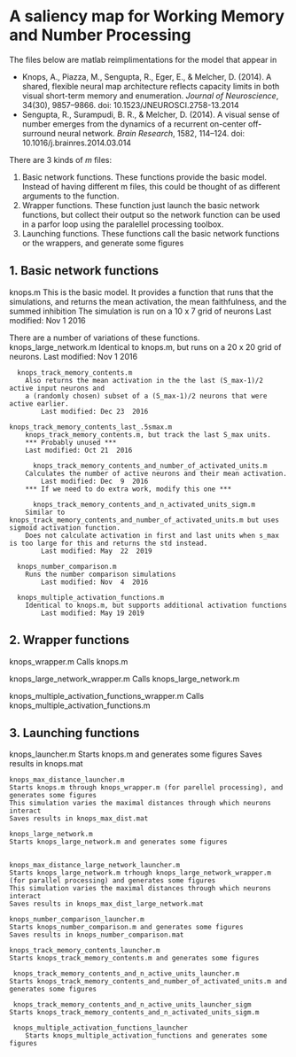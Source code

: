 # A saliency map for Working Memory and Number Processing

The files below are matlab reimplimentations for the model that appear in
* Knops, A., Piazza, M., Sengupta, R., Eger, E., & Melcher, D. (2014). A shared, flexible neural map architecture reflects capacity limits in both visual short-term memory and enumeration. *Journal of Neuroscience*, 34(30), 9857–9866. doi: 10.1523/JNEUROSCI.2758-13.2014
* Sengupta, R., Surampudi, B. R., & Melcher, D. (2014). A visual sense of number emerges from the dynamics of a recurrent on-center off-surround neural network. *Brain Research*, 1582, 114–124. doi: 10.1016/j.brainres.2014.03.014

There are 3 kinds of *m* files:

1. Basic network functions. These functions provide the basic model. Instead of having different m files, this could be thought of as different arguments to the function.
2. Wrapper functions. These function just launch the basic network functions, but collect their output so the network function can be used in a parfor loop using the paralellel processing toolbox. 
3. Launching functions. These functions call the basic network functions or the wrappers, and generate some figures


## 1. Basic network functions 

knops.m
	This is the basic model. It provides a function that runs that the simulations, and returns the mean activation, the mean faithfulness, and the summed inhibition
	The simulation is run on a 10 x 7 grid of neurons
	Last modified: Nov  1  2016

There are a number of variations of these functions. 
      	  knops_large_network.m
		Identical to knops.m, but runs on a 20 x 20 grid of neurons.
	        Last modified: Nov  1  2016

	  knops_track_memory_contents.m
		Also returns the mean activation in the the last (S_max-1)/2 active input neurons and 
		a (randomly chosen) subset of a (S_max-1)/2 neurons that were active earlier.
	        Last modified: Dec 23  2016

	knops_track_memory_contents_last_.5smax.m
		knops_track_memory_contents.m, but track the last S_max units. 
		*** Probably unused ***
		Last modified: Oct 21  2016 

          knops_track_memory_contents_and_number_of_activated_units.m
		Calculates the number of active neurons and their mean activation.
	        Last modified: Dec  9  2016
		*** If we need to do extra work, modify this one ***

          knops_track_memory_contents_and_n_activated_units_sigm.m
		Similar to knops_track_memory_contents_and_number_of_activated_units.m but uses sigmoid activation function.
		Does not calculate activation in first and last units when s_max is too large for this and returns the std instead.
	        Last modified: May  22  2019

	  knops_number_comparison.m
		Runs the number comparison simulations
	        Last modified: Nov  4  2016 

	  knops_multiple_activation_functions.m
		Identical to knops.m, but supports additional activation functions 
	        Last modified: May 19 2019

## 2. Wrapper functions

knops_wrapper.m
	Calls knops.m

knops_large_network_wrapper.m
	Calls knops_large_network.m


knops_multiple_activation_functions_wrapper.m
	Calls knops_multiple_activation_functions.m

## 3. Launching functions 


   knops_launcher.m
	Starts knops.m and generates some figures
	Saves results in knops.mat

    knops_max_distance_launcher.m
	Starts knops.m through knops_wrapper.m (for parellel processing), and generates some figures
	This simulation varies the maximal distances through which neurons interact
	Saves results in knops_max_dist.mat

    knops_large_network.m
	Starts knops_large_network.m and generates some figures


    knops_max_distance_large_network_launcher.m
	Starts knops_large_network.m trhough knops_large_network_wrapper.m (for parallel processing) and generates some figures
	This simulation varies the maximal distances through which neurons interact
	Saves results in knops_max_dist_large_network.mat

    knops_number_comparison_launcher.m
	Starts knops_number_comparison.m and generates some figures
	Saves results in knops_number_comparison.mat

    knops_track_memory_contents_launcher.m
	Starts knops_track_memory_contents.m and generates some figures

     knops_track_memory_contents_and_n_active_units_launcher.m
	Starts knops_track_memory_contents_and_number_of_activated_units.m and generates some figures     

     knops_track_memory_contents_and_n_active_units_launcher_sigm
	Starts knops_track_memory_contents_and_n_activated_units_sigm.m

     knops_multiple_activation_functions_launcher
        Starts knops_multiple_activation_functions and generates some figures

